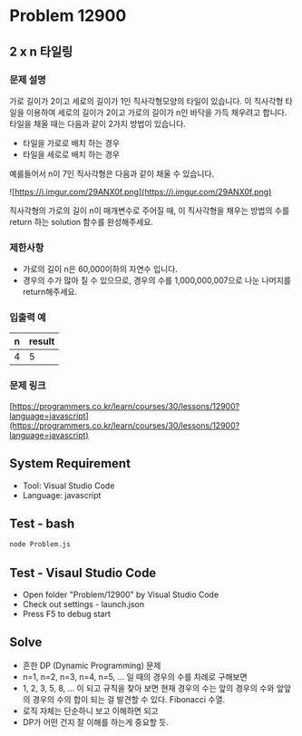 # Problem 12900

## 2 x n 타일링

### 문제 설명

가로 길이가 2이고 세로의 길이가 1인 직사각형모양의 타일이 있습니다. 이 직사각형 타일을 이용하여 세로의 길이가 2이고 가로의 길이가 n인 바닥을 가득 채우려고 합니다. 타일을 채울 때는 다음과 같이 2가지 방법이 있습니다.

- 타일을 가로로 배치 하는 경우
- 타일을 세로로 배치 하는 경우

예를들어서 n이 7인 직사각형은 다음과 같이 채울 수 있습니다.

![https://i.imgur.com/29ANX0f.png](https://i.imgur.com/29ANX0f.png)

직사각형의 가로의 길이 n이 매개변수로 주어질 때, 이 직사각형을 채우는 방법의 수를 return 하는 solution 함수를 완성해주세요.

### 제한사항

- 가로의 길이 n은 60,000이하의 자연수 입니다.
- 경우의 수가 많아 질 수 있으므로, 경우의 수를 1,000,000,007으로 나눈 나머지를 return해주세요.

### 입출력 예

|n|result|
|--|------|
|4|5|

### 문제 링크

[https://programmers.co.kr/learn/courses/30/lessons/12900?language=javascript](https://programmers.co.kr/learn/courses/30/lessons/12900?language=javascript)

## System Requirement

- Tool: Visual Studio Code
- Language: javascript

## Test - bash

```bash
node Problem.js
```

## Test - Visaul Studio Code

- Open folder "Problem/12900" by Visual Studio Code
- Check out settings - launch.json
- Press F5 to debug start

## Solve

- 흔한 DP (Dynamic Programming) 문제
- n=1, n=2, n=3, n=4, n=5, ... 일 때의 경우의 수를 차례로 구해보면
- 1, 2, 3, 5, 8, ... 이 되고 규칙을 찾아 보면 현재 경우의 수는 앞의 경우의 수와 앞앞의 경우의 수의 합이 되는 걸 발견할 수 있다. Fibonacci 수열.
- 로직 자체는 단순하니 보고 이해하면 되고
- DP가 어떤 건지 잘 이해를 하는게 중요할 듯.